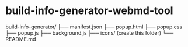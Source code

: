 # build-info-generator-webmd-tool

build-info-generator/
├── manifest.json
├── popup.html
├── popup.css
├── popup.js
├── background.js
├── icons/ (create this folder)
└── README.md
